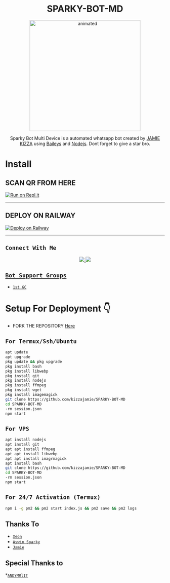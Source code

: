 

<h1 align="center">SPARKY-BOT-MD<br></h1>
<p align="center">
<img src="https://i.ibb.co/c80cZ3Y/pp-biodata.jpg?v=4&s=10?" alt="animated" width="350" height="350" />
</p>

<p align="center">
Sparky Bot Multi Device is a automated whatsapp bot created by <a href="https://github.com/kizzajamie" target="_blank">JAMIE KIZZA</a> using <a href="https://github.com/adiwajshing/Baileys" target="_blank">Baileys</a> and <a href="https://github.com/nodejs" target="_blank">Nodejs</a>. Dont forget to give a star bro.
</p>




# Install

## SCAN QR FROM HERE

[![Run on Repl.it](https://repl.it/badge/github/Sparkymon777/SPARKY-BOT-MD)](https://replit.com/@Sparkymon777/SPARKY-BOT-Ultra?v=output%20only=1&lite=1#index.js)



----------

<p align="center">



</p>

## DEPLOY ON RAILWAY 

[![Deploy on Railway](https://railway.app/button.svg)](https://railway.app/new)



-------

## ```Connect With Me```
<p align="center">
<a href="https://wa.me/254103585351"><img src="https://img.shields.io/badge/Contact SPARKY-25D366?style=for-the-badge&logo=whatsapp&logoColor=white" />
<a href="https://chat.whatsapp.com/JTUrdnOziKD44ScoBoggmh"><img src="https://img.shields.io/badge/Join Official GC-25D366?style=for-the-badge&logo=whatsapp&logoColor=white" />



## ```Bot Support Groups```

- [`1st GC`](https://chat.whatsapp.com/JTUrdnOziKD44ScoBoggmh)

# Setup For Deployment 👇

- FORK THE REPOSITORY [Here](https://github.com/kizzajamie/SPARKY-BOT-MD/fork)

## `For Termux/Ssh/Ubuntu`
```bash
apt update
apt upgrade
pkg update && pkg upgrade
pkg install bash
pkg install libwebp
pkg install git
pkg install nodejs
pkg install ffmpeg
pkg install wget
pkg install imagemagick
git clone https://github.com/kizzajamie/SPARKY-BOT-MD
cd SPARKY-BOT-MD
-rm session.json
npm start
```
## `For VPS`
```bash
apt install nodejs 
apt install git 
apt apt install ffmpeg 
apt apt install libwebp 
apt apt install imagrmagick
apt install bash
git clone https://github.com/kizzajamie/SPARKY-BOT-MD 
cd SPARKY-BOT-MD
-rm session.json
npm start
```
## `For 24/7 Activation (Termux)`
```bash
npm i -g pm2 && pm2 start index.js && pm2 save && pm2 logs
```
  
  
  ## Thanks To
* [`Xeon`](https://github.com/DGXeon)
* [`Aswin Sparky`](https://github.com/Sparkymon777)
* [`Jamie`](https://github.com/kizzajamie)

## Special Thanks to
*[`ANDYMRlIT`](https://github.com/andymrlit)
